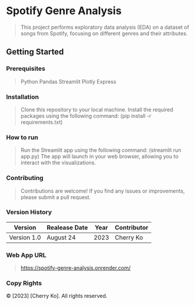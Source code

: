 # Spotify Genre Analysis
> This project performs exploratory data analysis (EDA) on a dataset of songs from Spotify, focusing on different genres and their attributes.


## Getting Started

### Prerequisites
> Python 
> Pandas 
> Streamlit 
> Plotly Express 

### Installation
> Clone this repository to your local machine.
> Install the required packages using the following command: (pip install -r requirements.txt)


### How to run
> Run the Streamlit app using the following command: (streamlit run app.py)
> The app will launch in your web browser, allowing you to interact with the visualizations.

### Contributing
> Contributions are welcome! If you find any issues or improvements, please submit a pull request.

### Version History
|Version|Realease Date|Year|Contributor|
|-------|-------------|----|-----------|
|Version 1.0|August 24|2023|Cherry Ko|

### Web App URL 
> https://spotify-genre-analysis.onrender.com/

### Copy Rights
© [2023] [Cherry Ko]. All rights reserved.
